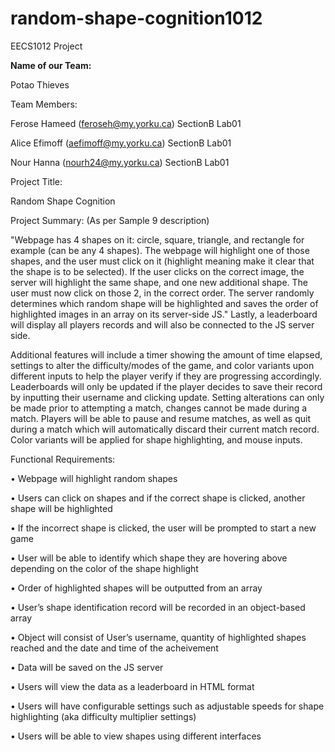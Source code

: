 # random-shape-cognition1012
  EECS1012 Project

**Name of our Team:**

  Potao Thieves 
  

Team Members:

  Ferose Hameed (feroseh@my.yorku.ca) SectionB Lab01
	
  Alice Efimoff (aefimoff@my.yorku.ca) SectionB Lab01
	
  Nour Hanna (nourh24@my.yorku.ca) SectionB Lab01


Project Title:

  Random Shape Cognition


Project Summary: (As per Sample 9 description)

  "Webpage has 4 shapes on it: circle, square, triangle, and rectangle for example (can be any 4
  shapes). The webpage will highlight one of those shapes, and the user must click on it (highlight
  meaning make it clear that the shape is to be selected). If the user clicks on the correct image,
  the server will highlight the same shape, and one new additional shape. The user must now click
  on those 2, in the correct order. The server randomly determines which random shape will be
  highlighted and saves the order of highlighted images in an array on its server-side JS."
  Lastly, a leaderboard will display all players records and will also be connected to the JS server side. 
  
  Additional features will include a timer showing the amount of time elapsed, settings to alter the difficulty/modes of the game, 
  and color variants upon different inputs to help the player verify if they are progressing accordingly. Leaderboards will 
  only be updated if the player decides to save their record by inputting their username and clicking update. Setting alterations 
  can only be made prior to attempting a match, changes cannot be made during a match. Players will be able to pause and 
  resume matches, as well as quit during a match which will automatically discard their current match record. Color variants
  will be applied for shape highlighting, and mouse inputs.


Functional Requirements:

  •	Webpage will highlight random shapes
  
  •	Users can click on shapes and if the correct shape is clicked, another shape will be highlighted
  
  •	If the incorrect shape is clicked, the user will be prompted to start a new game
  
  •	User will be able to identify which shape they are hovering above depending on the color of the shape highlight
  
  •	Order of highlighted shapes will be outputted from an array
  
  •	User’s shape identification record will be recorded in an object-based array
  
  •	Object will consist of User’s username, quantity of highlighted shapes reached and the date and time of the acheivement 
  
  •	Data will be saved on the JS server
  
  •	Users will view the data as a leaderboard in HTML format
  
  •	Users will have configurable settings such as adjustable speeds for shape highlighting (aka difficulty multiplier settings)
  
  •	Users will be able to view shapes using different interfaces
  

